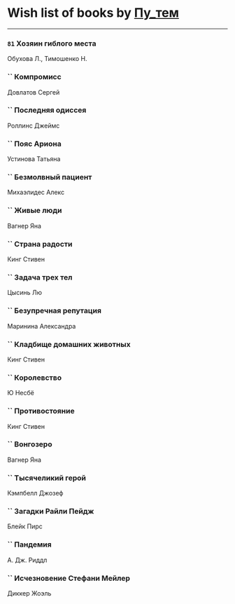 # Wish list of books by [Пу_тем](https://www.facebook.com/profile.php?id=3448154788585127)
---

### `81` Хозяин гиблого места
Обухова Л., Тимошенко Н.

### `` Компромисс
Довлатов Сергей

### `` Последняя одиссея
Роллинс Джеймс

### `` Пояс Ариона
Устинова Татьяна

### `` Безмолвный пациент
Михаэлидес Алекс

### `` Живые люди
Вагнер Яна

### `` Страна радости
Кинг Стивен

### `` Задача трех тел
Цысинь Лю

### `` Безупречная репутация
Маринина Александра

### `` Кладбище домашних животных
Кинг Стивен

### `` Королевство
Ю Несбё

### `` Противостояние
Кинг Стивен

### `` Вонгозеро
Вагнер Яна

### `` Тысячеликий герой
Кэмпбелл Джозеф

### `` Загадки Райли Пейдж
Блейк Пирс

### `` Пандемия
А. Дж. Риддл

### `` Исчезновение Стефани Мейлер
Диккер Жоэль

